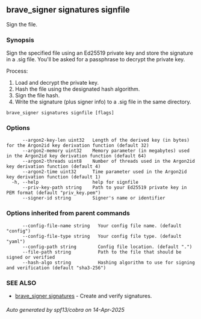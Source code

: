 ## brave_signer signatures signfile

Sign the file.

### Synopsis

Sign the specified file using an Ed25519 private key and store the signature in a .sig file.
You'll be asked for a passphrase to decrypt the private key.

Process:
1. Load and decrypt the private key.
2. Hash the file using the designated hash algorithm.
3. Sign the file hash.
4. Write the signature (plus signer info) to a .sig file in the same directory.

```
brave_signer signatures signfile [flags]
```

### Options

```
      --argon2-key-len uint32   Length of the derived key (in bytes) for the Argon2id key derivation function (default 32)
      --argon2-memory uint32    Memory parameter (in megabytes) used in the Argon2id key derivation function (default 64)
      --argon2-threads uint8    Number of threads used in the Argon2id key derivation function (default 4)
      --argon2-time uint32      Time parameter used in the Argon2id key derivation function (default 1)
  -h, --help                    help for signfile
      --priv-key-path string    Path to your Ed25519 private key in PEM format (default "priv_key.pem")
      --signer-id string        Signer's name or identifier
```

### Options inherited from parent commands

```
      --config-file-name string   Your config file name. (default "config")
      --config-file-type string   Your config file type. (default "yaml")
      --config-path string        Config file location. (default ".")
      --file-path string          Path to the file that should be signed or verified
      --hash-algo string          Hashing algorithm to use for signing and verification (default "sha3-256")
```

### SEE ALSO

* [brave_signer signatures](brave_signer_signatures.md)	 - Create and verify signatures.

###### Auto generated by spf13/cobra on 14-Apr-2025
